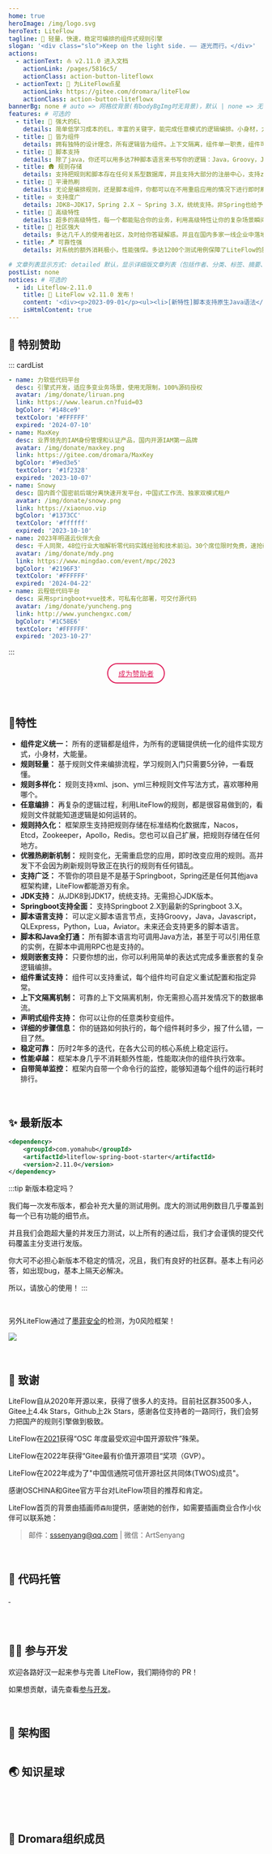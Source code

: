 ```yaml
---
home: true
heroImage: /img/logo.svg
heroText: LiteFlow
tagline: 🚀 轻量，快速，稳定可编排的组件式规则引擎
slogan: '<div class="slo">Keep on the light side. —— 逐光而行。</div>'
actions:
  - actionText: ⛵️ v2.11.0 进入文档
    actionLink: /pages/5816c5/
    actionClass: action-button-liteflowx
  - actionText: 🌟 为LiteFlow点星
    actionLink: https://gitee.com/dromara/liteFlow
    actionClass: action-button-liteflowx
bannerBg: none # auto => 网格纹背景(有bodyBgImg时无背景)，默认 | none => 无 | '大图地址' | background: 自定义背景样式       提示：如发现文本颜色不适应你的背景时可以到palette.styl修改$bannerTextColor变量
features: # 可选的
  - title: 🧬 强大的EL
    details: 简单低学习成本的EL，丰富的关键字，能完成任意模式的逻辑编排。小身材，大能量。
  - title: 🧩 皆为组件
    details: 拥有独特的设计理念，所有逻辑皆为组件。上下文隔离，组件单一职责，组件可以复用且互相解耦。
  - title: 📑 脚本支持
    details: 除了java，你还可以用多达7种脚本语言来书写你的逻辑：Java，Groovy，Js，Python，Lua，QLExpress，Aviator。
  - title: 🛖 规则存储
    details: 支持把规则和脚本存在任何关系型数据库，并且支持大部分的注册中心，支持zk，nacos，etcd，apollo，redis。
  - title: 🍃 平滑热刷
    details: 无论是编排规则，还是脚本组件，你都可以在不用重启应用的情况下进行即时刷新。实时替换逻辑。
  - title: ⭐️ 支持度广
    details: JDK8~JDK17，Spring 2.X ~ Spring 3.X，统统支持。非Spring也给予了支持。
  - title: 🍱 高级特性
    details: 超多的高级特性，每一个都能贴合你的业务，利用高级特性让你的复杂场景瞬间变得简单且灵动。
  - title: 🏤 社区强大
    details: 多达几千人的使用者社区，及时给你答疑解惑。并且在国内多家一线企业中落地运用。
  - title: 🪁 可靠性强
    details: 对系统的额外消耗极小，性能强悍。多达1200个测试用例保障了LiteFlow的质量。

# 文章列表显示方式: detailed 默认，显示详细版文章列表（包括作者、分类、标签、摘要、分页等）| simple => 显示简约版文章列表（仅标题和日期）| none 不显示文章列表
postList: none
notices: # 可选的
  - id: Liteflow-2.11.0
    title: 🚀 LiteFlow v2.11.0 发布！
    content: '<div><p>2023-09-01</p><ul><li>[新特性]脚本支持原生Java语法</li><li>[新特性]支持Redis存储</li><li>[新特性]任意超时控制</li><li>[新特性]异步循环模式的支持</li><li>[新特性]组件回滚的支持</li></ul></div><p style="text-align: right;"><a href="/pages/8ff013/">查看详情</a></p>'
    isHtmlContent: true
---
```


<Notice :data="$frontmatter.notices"/>

## 🌈 特别赞助

::: cardList
```yaml
- name: 力软低代码平台
  desc: 引擎式开发，适应多变业务场景，使用无限制，100%源码授权
  avatar: /img/donate/liruan.png
  link: https://www.learun.cn?fuid=03
  bgColor: '#148ce9'
  textColor: '#FFFFFF'
  expired: '2024-07-10'
- name: MaxKey
  desc: 业界领先的IAM身份管理和认证产品，国内开源IAM第一品牌
  avatar: /img/donate/maxkey.png
  link: https://gitee.com/dromara/MaxKey
  bgColor: '#9ed3e5'
  textColor: '#1f2328'
  expired: '2023-10-07'
- name: Snowy
  desc: 国内首个国密前后端分离快速开发平台，中国式工作流、独家双模式租户
  avatar: /img/donate/snowy.png
  link: https://xiaonuo.vip
  bgColor: '#1373CC'
  textColor: '#ffffff'
  expired: '2023-10-10'
- name: 2023年明道云伙伴大会
  desc: 千人同聚，48位行业大咖解析零代码实践经验和技术前沿。30个席位限时免费，速抢码：bnlf
  avatar: /img/donate/mdy.png
  link: https://www.mingdao.com/event/mpc/2023
  bgColor: '#2196F3'
  textColor: '#FFFFFF'
  expired: '2024-04-22'
- name: 云程低代码平台
  desc: 采用springboot+vue技术，可私有化部署，可交付源代码
  avatar: /img/donate/yuncheng.png
  link: http://www.yunchengxc.com/
  bgColor: '#1C58E6'
  textColor: '#FFFFFF'
  expired: '2023-10-27'

```
:::

<style>
  .page-wwads{
    width:100%!important;
    min-height: 0!important;
    margin: 0;
  }
  .page-wwads .wwads-img img{
    width:80px!important;
  }
  .page-wwads .wwads-poweredby{
    width: 40px;
    position: absolute;
    right: 25px;
    bottom: 3px;
  }
  .wwads-content .wwads-text, .page-wwads .wwads-text{
    height: 100%;
    padding-top: 5px;
    display: block;
  }
</style>

<!-- AD -->
<div class="wwads-cn wwads-horizontal page-wwads" data-id="129"></div>

<p align="center">
  <a class="become-sponsor" href="/pages/fb599d/">成为赞助者</a>
</p>

<style>
.become-sponsor{
  padding: 8px 20px;
  display: inline-block;
  color: #E01E5A;
  border-radius: 30px;
  box-sizing: border-box;
  border: 2px solid #E01E5A;
}
</style>

<br/>

## 🍬特性
* **组件定义统一：** 所有的逻辑都是组件，为所有的逻辑提供统一化的组件实现方式，小身材，大能量。
* **规则轻量：** 基于规则文件来编排流程，学习规则入门只需要5分钟，一看既懂。
* **规则多样化：** 规则支持xml、json、yml三种规则文件写法方式，喜欢哪种用哪个。
* **任意编排：** 再复杂的逻辑过程，利用LiteFlow的规则，都是很容易做到的，看规则文件就能知道逻辑是如何运转的。
* **规则持久化：** 框架原生支持把规则存储在标准结构化数据库，Nacos，Etcd，Zookeeper，Apollo，Redis。您也可以自己扩展，把规则存储在任何地方。
* **优雅热刷新机制：** 规则变化，无需重启您的应用，即时改变应用的规则。高并发下不会因为刷新规则导致正在执行的规则有任何错乱。
* **支持广泛：** 不管你的项目是不是基于Springboot，Spring还是任何其他java框架构建，LiteFlow都能游刃有余。
* **JDK支持：** 从JDK8到JDK17，统统支持。无需担心JDK版本。
* **Springboot支持全面：** 支持Springboot 2.X到最新的Springboot 3.X。
* **脚本语言支持：** 可以定义脚本语言节点，支持Groovy，Java，Javascript，QLExpress，Python，Lua，Aviator。未来还会支持更多的脚本语言。
* **脚本和Java全打通：** 所有脚本语言均可调用Java方法，甚至于可以引用任意的实例，在脚本中调用RPC也是支持的。
* **规则嵌套支持：** 只要你想的出，你可以利用简单的表达式完成多重嵌套的复杂逻辑编排。
* **组件重试支持：** 组件可以支持重试，每个组件均可自定义重试配置和指定异常。
* **上下文隔离机制：** 可靠的上下文隔离机制，你无需担心高并发情况下的数据串流。
* **声明式组件支持：** 你可以让你的任意类秒变组件。
* **详细的步骤信息：** 你的链路如何执行的，每个组件耗时多少，报了什么错，一目了然。
* **稳定可靠：** 历时2年多的迭代，在各大公司的核心系统上稳定运行。
* **性能卓越：** 框架本身几乎不消耗额外性能，性能取决你的组件执行效率。
* **自带简单监控：** 框架内自带一个命令行的监控，能够知道每个组件的运行耗时排行。

<br/>

## ✨ 最新版本

```xml
<dependency>
    <groupId>com.yomahub</groupId>
    <artifactId>liteflow-spring-boot-starter</artifactId>
    <version>2.11.0</version>
</dependency>
```

:::tip 新版本稳定吗？

我们每一次发布版本，都会补充大量的测试用例。庞大的测试用例数目几乎覆盖到每一个已有功能的细节点。

并且我们会跑超大量的并发压力测试，以上所有的通过后，我们才会谨慎的提交代码覆盖主分支进行发版。

你大可不必担心新版本不稳定的情况，况且，我们有良好的社区群。基本上有问必答，如出现bug，基本上隔天必解决。

所以，请放心的使用！
:::

<br/>

另外LiteFlow通过了[墨菲安全](https://www.murphysec.com)的检测，为0风险框架！

<a href="https://www.murphysec.com/dr/pSdSchoCUEdpkadxPy" alt="OSCS Status"><img class="no-zoom" src="https://www.oscs1024.com/platform/badge/dromara/liteFlow.git.svg?size=large"/></a>

<br/>

## 🎉 致谢

LiteFlow自从2020年开源以来，获得了很多人的支持。目前社区群3500多人，Gitee上4.4k Stars，Github上2k Stars，感谢各位支持者的一路同行，我们会努力把国产的规则引擎做到极致。

LiteFlow在[2021](https://www.oschina.net/project/top_cn_2021)获得“OSC 年度最受欢迎中国开源软件”殊荣。

LiteFlow在2022年获得“Gitee最有价值开源项目“奖项（GVP）。

LiteFlow在2022年成为了"中国信通院可信开源社区共同体(TWOS)成员"。

感谢OSCHINA和Gitee官方平台对LiteFlow项目的推荐和肯定。

LiteFlow首页的背景由插画师`森阳`提供，感谢她的创作，如需要插画商业合作小伙伴可以联系她：

> 邮件：sssenyang@qq.com | 微信：ArtSenyang

<br/>

## 🏡 代码托管

<a href='https://gitee.com/dromara/liteFlow' target="_blank">
    <img class="no-zoom" :src="$withBase('/img/Gitee-red.svg')"/>
</a>

<a href="https://github.com/dromara/liteflow" target="_blank">
    <img class="no-zoom" :src="$withBase('/img/Github-blue.svg')"/>
</a>

<br/><br/>

## 💪🏻 参与开发

欢迎各路好汉一起来参与完善 LiteFlow，我们期待你的 PR！

如果想贡献，请先查看[参与开发](/pages/ae4dd5/)。

<br/>

## 🍭 架构图

<img :src="$withBase('/img/arch.svg')" style="zoom: 100%;" class="no-zoom">

<br/>

## 🌏 知识星球

<img :src="$withBase('/img/zhishixingqiu.png')" style="zoom: 50%" class="no-zoom">

<br/><br/>

<style>
  .project-link {
    width: 10em;
    text-align: left;
  }
  .project-link img {
    height:1.8em;
    max-width:180px;
    margin: 14px;
  }
  .row {
    display: flex;
    flex-direction: row;
  }
</style>

## 🐳 Dromara组织成员
<div class="row">
    <span class="project-link">
        <a href="https://gitee.com/dromara/TLog" target="_blank">
            <img :src="$withBase('/img/dromara/tlog-logo.png')" class="no-zoom" >
        </a>
    </span>
    <span class="project-link">
        <a href="https://gitee.com/dromara/liteFlow" target="_blank">
            <img :src="$withBase('/img/dromara/liteflow-logo.png')" class="no-zoom" >
        </a>
    </span>
    <span class="project-link">
        <a href="https://gitee.com/dromara/hutool" target="_blank">
            <img :src="$withBase('/img/dromara/hutool-logo.png')" class="no-zoom" >
        </a>
    </span>
    <span class="project-link">
        <a href="https://gitee.com/dromara/sa-token" target="_blank">
            <img :src="$withBase('/img/dromara/satoken-logo.png')" class="no-zoom" >
        </a>
    </span>
    <span class="project-link">
        <a href="https://gitee.com/dromara/hmily" target="_blank">
            <img :src="$withBase('/img/dromara/hmily-logo.png')" class="no-zoom" >
        </a>
    </span>
    <span class="project-link">
        <a href="https://gitee.com/dromara/Raincat" target="_blank">
            <img :src="$withBase('/img/dromara/raincat-logo.png')" class="no-zoom" >
        </a>
    </span>
</div>
<div class="row">
    <span class="project-link">
        <a href="https://gitee.com/dromara/myth" target="_blank">
            <img :src="$withBase('/img/dromara/myth-logo.png')" class="no-zoom" >
        </a>
    </span>
    <span class="project-link">
        <a href="https://gitee.com/dromara/hertzbeat" target="_blank">
            <img :src="$withBase('/img/dromara/hertzbeat-logo.png')" class="no-zoom" >
        </a>
    </span>
    <span class="project-link">
        <a href="https://gitee.com/dromara/forest" target="_blank">
            <img :src="$withBase('/img/dromara/forest-logo.png')" class="no-zoom" >
        </a>
    </span>
    <span class="project-link">
        <a href="https://jpom.top" target="_blank">
            <img :src="$withBase('/img/dromara/jpom-logo.png')" class="no-zoom" >
        </a>
    </span>
    <span class="project-link">
        <a href="https://gitee.com/dromara/sureness" target="_blank">
            <img :src="$withBase('/img/dromara/sureness-logo.png')" class="no-zoom" >
        </a>
    </span>
    <span class="project-link">
        <a href="https://gitee.com/dromara/easy-es" target="_blank">
            <img :src="$withBase('/img/dromara/ee-logo.png')" class="no-zoom" >
        </a>
    </span>
</div>
<div class="row">
    <span class="project-link">
        <a href="https://gitee.com/dromara/northstar" target="_blank">
            <img :src="$withBase('/img/dromara/northstar-logo.png')" class="no-zoom" >
        </a>
    </span>
    <span class="project-link">
        <a href="https://gitee.com/dromara/fast-request" target="_blank">
            <img :src="$withBase('/img/dromara/fastrequest-logo.png')" class="no-zoom" >
        </a>
    </span>
    <span class="project-link">
        <a href="https://gitee.com/dromara/dynamic-tp" target="_blank">
            <img :src="$withBase('/img/dromara/dynamictp-logo.png')" class="no-zoom" >
        </a>
    </span>
    <span class="project-link">
        <a href="https://gitee.com/dromara/mendmix" target="_blank">
            <img :src="$withBase('/img/dromara/mendmix-logo.png')" class="no-zoom" >
        </a>
    </span>
    <span class="project-link">
        <a href="https://gitee.com/dromara/cubic" target="_blank">
            <img :src="$withBase('/img/dromara/cubic-logo.png')" class="no-zoom" >
        </a>
    </span>
    <span class="project-link">
        <a href="https://gitee.com/dromara/koalas-rpc" target="_blank">
            <img :src="$withBase('/img/dromara/koalas-logo.png')" class="no-zoom" >
        </a>
    </span>
</div>
<div class="row">
    <span class="project-link">
        <a href="https://gitee.com/dromara/MaxKey" target="_blank">
            <img :src="$withBase('/img/dromara/maxkey-logo.png')" class="no-zoom" >
        </a>
    </span>
    <span class="project-link">
        <a href="https://gitee.com/dromara/gobrs-async" target="_blank">
            <img :src="$withBase('/img/dromara/gobrsasync-logo.png')" class="no-zoom" >
        </a>
    </span>
    <span class="project-link">
        <a href="https://gitee.com/dromara/x-easypdf" target="_blank">
            <img :src="$withBase('/img/dromara/xeasypdf-logo.png')" class="no-zoom" >
        </a>
    </span>
    <span class="project-link">
        <a href="https://gitee.com/dromara/image-combiner" target="_blank">
            <img :src="$withBase('/img/dromara/imagecombiner-logo.png')" class="no-zoom" >
        </a>
    </span>
    <span class="project-link">
        <a href="https://gitee.com/dromara/dante-cloud" target="_blank">
            <img :src="$withBase('/img/dromara/dantecloud-logo.png')" class="no-zoom" >
        </a>
    </span>
    <span class="project-link">
        <a href="https://gitee.com/dromara/go-view" target="_blank">
            <img :src="$withBase('/img/dromara/goview-logo.png')" class="no-zoom" >
        </a>
    </span>
</div>

<br/><br/>

## 🧲 友情链接
<div class="row">
    <span class="project-link">
        <a href="https://gitee.com" target="_blank">
            <img :src="$withBase('/img/link/gitee-logo.png')" class="no-zoom">
        </a>
    </span>
    <span class="project-link">
        <a href="https://www.oschina.net" target="_blank">
            <img :src="$withBase('/img/link/oschina-logo.png')" class="no-zoom">
        </a>
    </span>
    <span class="project-link">
        <a href="http://www.layui-vue.com/zh-CN/index" target="_blank">
            <img :src="$withBase('/img/link/layui-vue.png')" class="no-zoom">
        </a>
    </span>
    <span class="project-link">
        <a href="https://github.com/opengoofy/hippo4j" target="_blank">
            <img :src="$withBase('/img/link/hippo4j.png')" class="no-zoom">
        </a>
    </span>
    <span class="project-link">
        <a href="http://www.pearadmin.com/" target="_blank">
            <img :src="$withBase('/img/link/pearAdmin-logo.png')" class="no-zoom">
        </a>
    </span>
    <span class="project-link">
        <a href="https://gitee.com/dotnetchina" target="_blank">
            <img :src="$withBase('/img/link/dotnet-china-logo.png')" class="no-zoom">
        </a>
    </span>
</div>
<div class="row">
    <span class="project-link">
        <a href="https://xiaonuo.vip" target="_blank">
            <img :src="$withBase('/img/link/snowy-logo.png')" class="no-zoom">
        </a>
    </span>
    <span class="project-link">
        <a href="http://www.yunchengxc.com/" target="_blank">
            <img :src="$withBase('/img/link/yuncheng-logo.png')" class="no-zoom">
        </a>
    </span>
</div>

<br/><br/>

<style lang="stylus">
.action-button-liteflowx
    margin-left 0.5rem
    margin-top: 0.5rem;
    display inline-block
    font-size 1.2rem
    background-color #FF3861
    padding 0.8rem 1.6rem
    border-radius 4px
    transition background-color 0.1s ease
    box-sizing border-box
    border-bottom 1px solid #FF3861
    color #FFFFFF
    &:hover
        background-color lighten(#A63939, 10%)
</style>
<!-- 节日彩蛋 
<style>
  .numbers {
    position: fixed;
    z-index: 1000;
    left: 50%;
    margin-left: -237px;
    bottom: 10px;
  }
  .numbers ul {
    text-align: center;
    display: flex;
  }
  .numbers li {
    list-style: none;
    margin: 20px;
    font-size: 120px;
    position: relative;
    top: 0;
    color: transparent;
  }
  .numbers li:nth-child(1) {
    animation: myAnimate 1.5s ease alternate infinite;
  }
  .numbers li:nth-child(2) {
    animation: myAnimate 1.5s ease 0.5s alternate infinite;
  }
  .numbers li:nth-child(3) {
    animation: myAnimate 1.5s ease 1s alternate infinite;
  }
  .numbers li:nth-child(4) {
    animation: myAnimate 1.5s ease 1.5s alternate infinite;
  }
  @keyframes myAnimate {
    0% {
      color: rgb(299, 255, 80);
      top: 160px;
      transform: rotateY(0deg) scale(1);
    }
    50% {
      color: rgb(2, 150, 200);
      top: 0;
      transform: rotateY(180deg) scale(1.5);
    }
    100% {
      color: rgb(255, 106, 198);
      top: 160px;
      transform: rotateY(0deg) scale(1);
    }
  }
</style>

<div class="numbers">
  <ul>
    <li>1</li>
    <li>0</li>
    <li>2</li>
    <li>4</li>
  </ul>
</div>
-->

<style>
  .slo{
      margin:auto;
      max-width:500px;
      max-height:75px;
      background-image:-webkit-linear-gradient(left,#ff5c36,#ff494d,#FF3860); 
      -webkit-background-clip:text; 
      -webkit-text-fill-color:transparent;
      font-size: large;
      font-weight: bolder;
  }
</style>